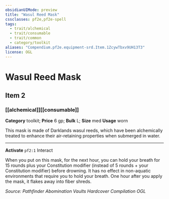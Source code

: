 ```yaml
---
obsidianUIMode: preview
title: "Wasul Reed Mask"
cssclasses: pf2e,pf2e-spell
tags:
  - trait/alchemical
  - trait/consumable
  - trait/common
  - category/toolkit
aliases: "Compendium.pf2e.equipment-srd.Item.1ZcywTbxv9UH13T3"
license: OGL
---
```

# Wasul Reed Mask
## Item 2
### [[alchemical]][[consumable]]

**Category** toolkit; 
**Price** 6 gp; 
**Bulk** L; **Size** med
**Usage** worn

This mask is made of Darklands wasul reeds, which have been alchemically treated to enhance their air-retaining properties when submerged in water.

* * *

**Activate** `pf2:1` Interact

When you put on this mask, for the next hour, you can hold your breath for 15 rounds plus your Constitution modifier (instead of 5 rounds + your Constitution modifier) before drowning. It has no effect in non-aquatic environments that require you to hold your breath. One hour after you apply the mask, it flakes away into fiber shreds.

*Source: Pathfinder Abomination Vaults Hardcover Compilation*
*OGL*